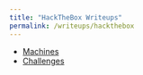 ```yaml
---
title: "HackTheBox Writeups"
permalink: /writeups/hackthebox
---
```


- [Machines](/writeups/hackthebox/machines)
- [Challenges](/writeups/hackthebox/challenges)
